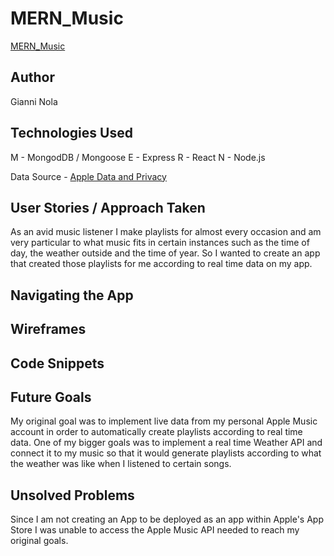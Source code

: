 # MERN_Music
[MERN_Music](https://mern-music.herokuapp.com/)

## Author
Gianni Nola

## Technologies Used
M - MongodDB / Mongoose
E - Express
R - React
N - Node.js

Data Source - [Apple Data and Privacy](https://privacy.apple.com/account)

## User Stories / Approach Taken
As an avid music listener I make playlists for almost every occasion and am very particular to what music fits in certain instances such as the time of day, the weather outside and the time of year. So I wanted to create an app that created those playlists for me according to real time data on my app.

## Navigating the App

## Wireframes

## Code Snippets

## Future Goals
My original goal was to implement live data from my personal Apple Music account in order to automatically create playlists according to real time data. One of my bigger goals was to implement a real time Weather API and connect it to my music so that it would generate playlists according to what the weather was like when I listened to certain songs.

## Unsolved Problems
Since I am not creating an App to be deployed as an app within Apple's App Store I was unable to access the Apple Music API needed to reach my original goals.
